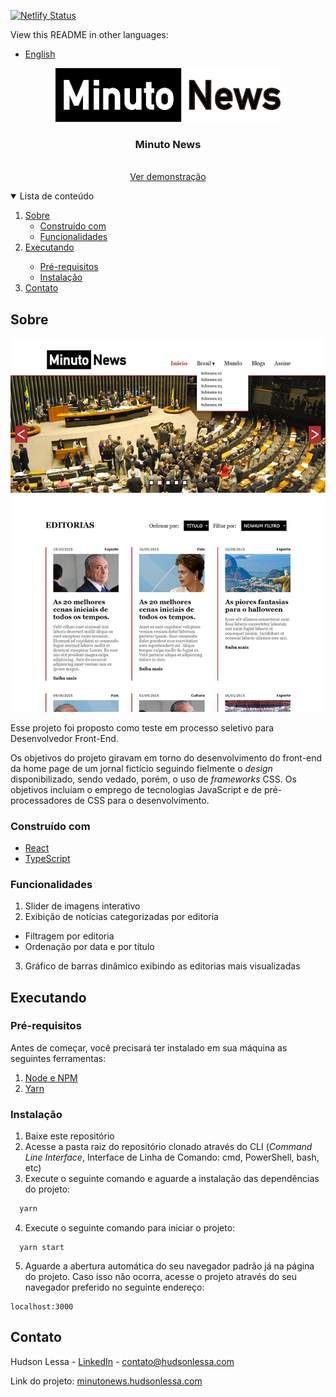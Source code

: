 [![Netlify Status](https://api.netlify.com/api/v1/badges/a38df661-4ef8-4b0a-91f4-b759885804da/deploy-status)](https://app.netlify.com/sites/minuto-news/deploys)



View this README in other languages:

* [English](README.md)



<p align="center">
  <a href="http://minutonews.hudsonlessa.com">
    <img src="src/assets/logo.svg" alt="Logo" width="360">
  </a>

  <h3 align="center">Minuto News</h3>

  <p align="center">
    <br />
    <a href="http://minutonews.hudsonlessa.com">Ver demonstração</a>
  </p>
</p>

<details open="open">
  <summary>Lista de conteúdo</summary>
  <ol>
    <li>
      <a href="#sobre">Sobre</a>
      <ul>
        <li><a href="#construído-com">Construído com</a></li>
        <li><a href="#funcionalidades">Funcionalidades</a></li>
      </ul>
    </li>
    <li>
    <a href="#executando">Executando</a></li>
      <ul>
        <li><a href="#pré-requisitos">Pré-requisitos</a></li>
        <li><a href="#instalacão">Instalação</a></li>
      </ul>
    </li>
    <li><a href="#contato">Contato</a></li>
  </ol>
</details>



## Sobre

[![Captura de tela do Minuto News][product-screenshot]](http://minutonews.hudsonlessa.com)

Esse projeto foi proposto como teste em processo seletivo para Desenvolvedor Front-End.

Os objetivos do projeto giravam em torno do desenvolvimento do front-end da home page de um jornal fictício seguindo fielmente o *design* disponibilizado, sendo vedado, porém, o uso de *frameworks* CSS. Os objetivos incluíam o emprego de tecnologias JavaScript e de pré-processadores de CSS para o desenvolvimento.



### Construído com

* [React](http://reactjs.org)
* [TypeScript](http://typescriptlang.org)

### Funcionalidades
1. Slider de imagens interativo
2. Exibição de notícias categorizadas por editoria
* Filtragem por editoria
* Ordenação por data e por título
3. Gráfico de barras dinâmico exibindo as editorias mais visualizadas



## Executando

### Pré-requisitos

Antes de começar, você precisará ter instalado em sua máquina as seguintes ferramentas:
1. [Node e NPM](http://nodejs.org)
2. [Yarn](http://yarnpkg.com)

### Instalação

1. Baixe este repositório
2. Acesse a pasta raiz do repositório clonado através do CLI (*Command Line Interface*, Interface de Linha de Comando: cmd, PowerShell, bash, etc)
3. Execute o seguinte comando e aguarde a instalação das dependências do projeto:
  ```sh
    yarn
  ```
4. Execute o seguinte comando para iniciar o projeto:
  ```ssh
    yarn start
  ```
5. Aguarde a abertura automática do seu navegador padrão já na página do projeto. Caso isso não ocorra, acesse o projeto através do seu navegador preferido no seguinte endereço:
  ```
  localhost:3000
  ```



## Contato

Hudson Lessa - [LinkedIn](http://linkedin.com/in/hudsonlessa) - contato@hudsonlessa.com

Link do projeto: [minutonews.hudsonlessa.com](http://minutonews.hudsonlessa.com)



[product-screenshot]: images/product-screenshot.png
